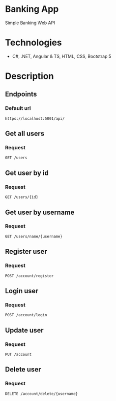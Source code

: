 # Banking App
Simple Banking Web API 

# Technologies
- C#, .NET, Angular & TS, HTML, CSS, Bootstrap 5

# Description

## Endpoints

### Default url 
`https://localhost:5001/api/`

## Get all users
### Request
`GET /users`

## Get user by id
### Request
`GET /users/{id}`

## Get user by username
### Request
`GET /users/name/{username}`

## Register user
### Request
`POST /account/register`

## Login user
### Request
`POST /account/login`

## Update user
### Request
`PUT /account`

## Delete user
### Request
`DELETE /account/delete/{username}`